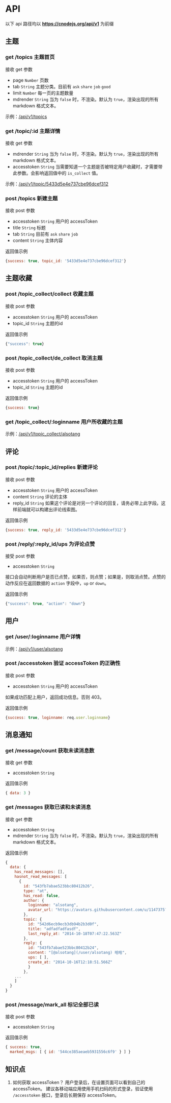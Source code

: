 # API

以下 api 路径均以 **https://cnodejs.org/api/v1** 为前缀

## 主题

### get /topics 主题首页

接收 get 参数

* page `Number` 页数
* tab `String` 主题分类。目前有 `ask` `share` `job` `good`
* limit `Number` 每一页的主题数量
* mdrender `String` 当为 `false` 时，不渲染。默认为 `true`，渲染出现的所有 markdown 格式文本。

示例：[/api/v1/topics](/api/v1/topics)

### get /topic/:id 主题详情

接收 get 参数

* mdrender `String` 当为 `false` 时，不渲染。默认为 `true`，渲染出现的所有 markdown 格式文本。
* accesstoken `String` 当需要知道一个主题是否被特定用户收藏时，才需要带此参数。会影响返回值中的 `is_collect` 值。

示例：[/api/v1/topic/5433d5e4e737cbe96dcef312](/api/v1/topic/5433d5e4e737cbe96dcef312)

### post /topics 新建主题

接收 post 参数

* accesstoken `String` 用户的 accessToken
* title `String` 标题
* tab `String` 目前有 `ask` `share` `job`
* content `String` 主体内容

返回值示例

```js
{success: true, topic_id: '5433d5e4e737cbe96dcef312'}
```


## 主题收藏

### post /topic_collect/collect 收藏主题

接收 post 参数

* accesstoken `String` 用户的 accessToken
* topic_id `String` 主题的id

返回值示例

```js
{"success": true}
```

### post /topic_collect/de_collect 取消主题

接收 post 参数

* accesstoken `String` 用户的 accessToken
* topic_id `String` 主题的id

返回值示例

```js
{success: true}
```
### get /topic_collect/:loginname 用户所收藏的主题

示例：[/api/v1/topic_collect/alsotang](/api/v1/topic_collect/alsotang)


## 评论

### post /topic/:topic_id/replies 新建评论

接收 post 参数

* accesstoken `String` 用户的 accessToken
* content `String` 评论的主体
* reply_id `String` 如果这个评论是对另一个评论的回复，请务必带上此字段。这样前端就可以构建出评论线索图。

返回值示例

```js
{success: true, reply_id: '5433d5e4e737cbe96dcef312'}
```

### post /reply/:reply_id/ups 为评论点赞

接受 post 参数

* accesstoken `String`

接口会自动判断用户是否已点赞，如果否，则点赞；如果是，则取消点赞。点赞的动作反应在返回数据的 `action` 字段中，`up` or `down`。

返回值示例

```js
{"success": true, "action": "down"}
```

## 用户

### get /user/:loginname 用户详情

示例：[/api/v1/user/alsotang](/api/v1/user/alsotang)

### post /accesstoken 验证 accessToken 的正确性

接收 post 参数

* accesstoken `String` 用户的 accessToken

如果成功匹配上用户，返回成功信息。否则 403。

返回值示例

```js
{success: true, loginname: req.user.loginname}
```

## 消息通知

### get /message/count 获取未读消息数

接收 get 参数

* accesstoken `String`

返回值示例

```js
{ data: 3 }
```


### get /messages 获取已读和未读消息

接收 get 参数

* accesstoken `String`
* mdrender `String` 当为 `false` 时，不渲染。默认为 `true`，渲染出现的所有 markdown 格式文本。

返回值示例

```js
{
  data: {
    has_read_messages: [],
    hasnot_read_messages: [
      {
        id: "543fb7abae523bbc80412b26",
        type: "at",
        has_read: false,
        author: {
          loginname: "alsotang",
          avatar_url: "https://avatars.githubusercontent.com/u/1147375?v=2"
        },
        topic: {
          id: "542d6ecb9ecb3db94b2b3d0f",
          title: "adfadfadfasdf",
          last_reply_at: "2014-10-18T07:47:22.563Z"
        },
        reply: {
          id: "543fb7abae523bbc80412b24",
          content: "[@alsotang](/user/alsotang) 哈哈",
          ups: [ ],
          create_at: "2014-10-16T12:18:51.566Z"
          }
        },
    ...
    ]
  }
}
```

### post /message/mark_all 标记全部已读

接收 post 参数

* accesstoken `String`

返回值示例

```js
{ success: true,
  marked_msgs: [ { id: '544ce385aeaeb5931556c6f9' } ] }
```

## 知识点

1. 如何获取 accessToken？
    用户登录后，在设置页面可以看到自己的 accessToken。
    建议各移动端应用使用手机扫码的形式登录，验证使用 `/accesstoken` 接口，登录后长期保存 accessToken。
